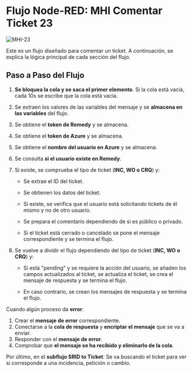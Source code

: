 # Flujo Node-RED: MHI Comentar Ticket 23

![MHI-23](comentar-ticket.png)

Este es un flujo diseñado para comentar un ticket. A continuación, se explica la lógica principal de cada sección del flujo.

## Paso a Paso del Flujo

1. **Se bloquea la cola y se saca el primer elemento**. Si la cola está vacía, cada 10s se escribe que la cola está vacía.
2. Se extraen los valores de las variables del mensaje y se **almacena en las variables** del flujo.
3. Se obtiene el **token de Remedy** y se almacena.
4. Se obtiene el **token de Azure** y se almacena.
5. Se obtiene el **nombre del usuario en Azure** y se almacena.
6. Se consulta **si el usuario existe en Remedy**.
7. Si existe, se comprueba el tipo de ticket (**INC, WO o CRQ**) y:

	- Se extrae el ID del ticket.

	- Se obtienen los datos del ticket.

	- Si existe, se verifica que el usuario está solicitando tickets de él mismo y no de otro usuario.

	- Se prepara el comentario dependiendo de si es público o privado.

	- Si el ticket está cerrado o cancelado se pone el mensaje correspondiente y se termina el flujo.

8. Se vuelve a dividir el flujo dependiendo del tipo de ticket (**INC, WO o CRQ**) y:

	- Si está "pending" y se requiere la acción del usuario, se añaden los campos actualizados al ticket, se actualiza el ticket, se crea el mensaje de respuesta y se termina el flujo.

	- En caso contrario, se crean los mensajes de respuesta y se termina el flujo.

Cuando algún proceso da **error**:

1. Crear el **mensaje de error** correspondiente.
2. Conectarse a la **cola de respuesta** y **encriptar el mensaje** que se va a enviar.
3. Responder con el **mensaje de error**.
4. Comprobar que **el mensaje se ha recibido y eliminarlo de la cola**.

Por último, en el **subflujo SRID to Ticket**: Se va buscando el ticket para ver si corresponde a una incidencia, petición o cambio.
